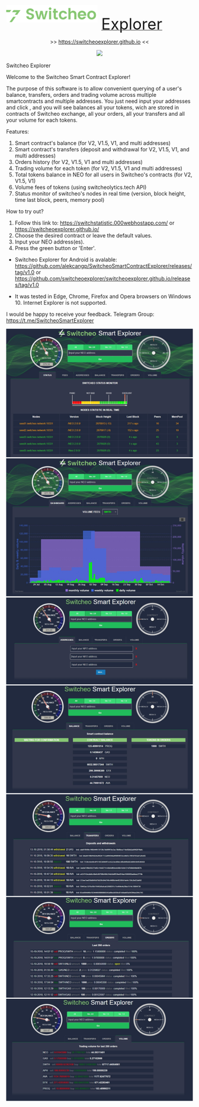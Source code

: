 
 <a target='_blank' href = "https://switcheoexplorer.github.io"><img style="height:47px; margin:0px 10px 20px 0px" src = "./img/logo.svg"><span  style="font-size:42px;">Explorer</span></a>
 <p align="center">>> <a href="https://switcheoexplorer.github.io">https://switcheoexplorer.github.io</a> <<</p>
  <p align="center"> <img src="https://img.shields.io/badge/status-online-green.svg"></p>


Switcheo Explorer

Welcome to the Switcheo Smart Contract Explorer!

The purpose of this software is to allow convenient querying of a user's balance, transfers, orders and trading volume across multiple smartcontracts and multiple addresses. You just need input your addresses and click , and you will see balances all your  tokens, wich are stored in contracts of Switcheo exchange, all your orders, all your transfers and all your volume for each tokens.


Features:

1. Smart contract's balance (for V2, V1.5, V1, and multi addresses)
2. Smart contract's transfers (deposit and withdrawal for V2, V1.5, V1, and  multi addresses)
3. Orders history (for V2, V1.5, V1 and  multi addresses)
4. Trading volume for each token (for V2, V1.5, V1 and  multi addresses)
5. Total tokens balance in NEO for all users in Switcheo's contracts (for V2, V1.5, V1)
6. Volume fees of tokens (using switcheolytics.tech API)
7. Status monitor of switcheo's nodes in real time (version, block height, time last block, peers, memory pool)

How to try out? 

1. Follow this link to: https://switchstatistic.000webhostapp.com/ or https://switcheoexplorer.github.io/
2. Choose the desired contract or leave the default values.
3. Input your NEO address(es).
4. Press the green button or 'Enter'.
* Switcheo Explorer for Android is avalable: https://github.com/alekcangp/SwitcheoSmartContractExplorer/releases/tag/v1.0 or https://github.com/switcheoexplorer/switcheoexplorer.github.io/releases/tag/v1.0

* It was tested in Edge, Chrome, Firefox and Opera browsers on Windows 10. Internet Explorer is not supported.

I would be happy to receive your feedback. Telegram Group: https://t.me/SwitcheoSmartExplorer

![ScreenShort](https://raw.githubusercontent.com/alekcangp/SwitcheoSmartContractExplorer/master/img/img07.jpg)
![ScreenShort](https://raw.githubusercontent.com/alekcangp/SwitcheoSmartContractExplorer/master/img/img06.jpg)
![ScreenShort](https://raw.githubusercontent.com/alekcangp/SwitcheoSmartContractExplorer/master/img/img00.jpg)
![ScreenShort](https://raw.githubusercontent.com/alekcangp/SwitcheoSmartContractExplorer/master/img/img01.jpg)
![ScreenShort](https://raw.githubusercontent.com/alekcangp/SwitcheoSmartContractExplorer/master/img/img02.jpg)
![ScreenShort](https://raw.githubusercontent.com/alekcangp/SwitcheoSmartContractExplorer/master/img/img03.jpg)
![ScreenShort](https://raw.githubusercontent.com/alekcangp/SwitcheoSmartContractExplorer/master/img/img04.jpg)


